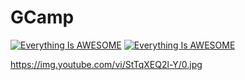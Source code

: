 # GCamp
[![Everything Is AWESOME](https://img.youtube.com/vi/l9dvRO4mPWM/hqdefault.jpg)](https://youtu.be/l9dvRO4mPWM "Everything Is AWESOME")
[![Everything Is AWESOME](https://yt-embed.herokuapp.com/embed?v=l9dvRO4mPWM)](https://www.youtube.com/watch?v=l9dvRO4mPWM "Everything Is AWESOME")



https://img.youtube.com/vi/StTqXEQ2l-Y/0.jpg
